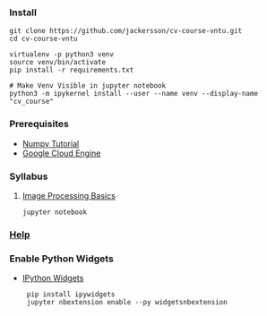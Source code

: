 ### Install

    git clone https://github.com/jackersson/cv-course-vntu.git
    cd cv-course-vntu

    virtualenv -p python3 venv
    source venv/bin/activate
    pip install -r requirements.txt

    # Make Venv Visible in jupyter notebook
    python3 -m ipykernel install --user --name venv --display-name "cv_course"

### Prerequisites
- [Numpy Tutorial](http://cs231n.github.io/python-numpy-tutorial/)
- [Google Cloud Engine](http://cs231n.github.io/gce-tutorial/)


### Syllabus

1. [Image Processing Basics](https://github.com/jackersson/cv-course-vntu/tree/master/image-processing-basics)

       jupyter notebook


### [Help](https://docs.google.com/document/d/1DoLfSMpU2_sZILJTonsvdk7ku7Jf6BdJCvfAZJJ96nY)



### Enable Python Widgets
- [IPython Widgets](https://ipywidgets.readthedocs.io/en/stable/user_install.html)

       pip install ipywidgets
       jupyter nbextension enable --py widgetsnbextension

